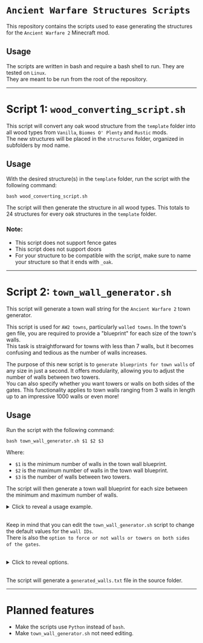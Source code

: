 # **`Ancient Warfare Structures Scripts`**

This repository contains the scripts used to ease generating the structures for the `Ancient Warfare 2` Minecraft mod.


## Usage

The scripts are written in bash and require a bash shell to run. They are tested on `Linux`.  
They are meant to be run from the root of the repository.

---

# Script 1: `wood_converting_script.sh`

This script will convert any oak wood structure from the `template` folder into all wood types from `Vanilla`, `Biomes O' Plenty` and `Rustic` mods.  
The new structures will be placed in the `structures` folder, organized in subfolders by mod name.

## Usage

With the desired structure(s) in the `template` folder, run the script with the following command:

```
bash wood_converting_script.sh
```

The script will then generate the structure in all wood types. This totals to 24 structures for every oak structures in the `template` folder.  
### Note:
- This script does not support fence gates
- This script does not support doors
- For your structure to be compatible with the script, make sure to name your structure so that it ends with `_oak`.
---

# Script 2: `town_wall_generator.sh`

This script will generate a town wall string for the `Ancient Warfare 2` town generator.

This script is used for `AW2 towns`, particularly `walled towns`. In the town's gen file, you are required to provide a "blueprint" for each size of the town's walls.  
This task is straightforward for towns with less than 7 walls, but it becomes confusing and tedious as the number of walls increases.

The purpose of this new script is to `generate blueprints for town walls` of any size in just a second. It offers modularity, allowing you to adjust the number of walls between two towers.  
You can also specify whether you want towers or walls on both sides of the gates. This functionality applies to town walls ranging from 3 walls in length up to an impressive 1000 walls or even more!

## Usage

Run the script with the following command:

```
bash town_wall_generator.sh $1 $2 $3
```

Where:

- `$1` is the minimum number of walls in the town wall blueprint.
- `$2` is the maximum number of walls in the town wall blueprint.
- `$3` is the number of walls between two towers.

The script will then generate a town wall blueprint for each size between the minimum and maximum number of walls.

<details>
    <summary>Click to reveal a usage example.</summary>
      
    bash town_wall_generator.sh 5 15 2  
      
    Will generate:  
      
    wallPatterns:
    5:0-5-2-5-0
    6:0-5-3-4-5-0
    7:0-1-5-2-5-1-0
    8:0-1-5-3-4-5-1-0
    9:0-1-1-5-2-5-1-1-0
    10:0-1-1-5-3-4-5-1-1-0
    11:0-1-1-1-5-2-5-1-1-1-0
    12:0-1-1-1-5-3-4-5-1-1-1-0
    13:0-1-1-5-1-5-2-5-1-5-1-1-0
    14:0-1-1-5-1-5-3-4-5-1-5-1-1-0
    15:0-1-1-5-1-1-5-2-5-1-1-5-1-1-0
    :endWallPaterns
</details>
<br>

Keep in mind that you can edit the `town_wall_generator.sh` script to change the default values for the `wall IDs`.  
There is also the `option to force or not walls or towers on both sides of the gates`.

<br>
<details>
    <summary>Click to reveal options.</summary>
      
    wall_gate_towers_odd=1
    wall_gate_towers_even=1

    #0: walls on each side of the gate
    #1: towers on each side of the gate
    #2: we don't care
</details>

<br>

The script will generate a `generated_walls.txt` file in the source folder.

---

# Planned features

- Make the scripts use `Python` instead of `bash`.
- Make `town_wall_generator.sh` not need editing.
